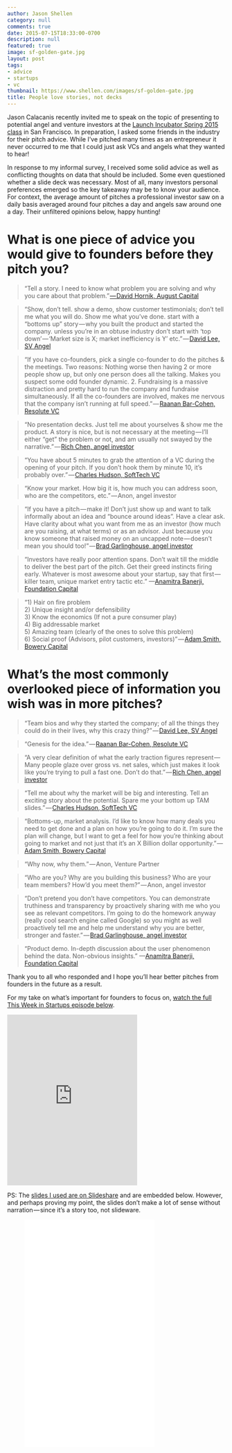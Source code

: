 ```yaml
---
author: Jason Shellen
category: null
comments: true
date: 2015-07-15T18:33:00-0700
description: null
featured: true
image: sf-golden-gate.jpg
layout: post
tags:
- advice
- startups
- vc
thumbnail: https://www.shellen.com/images/sf-golden-gate.jpg
title: People love stories, not decks
---
```


Jason Calacanis recently invited me to speak on the topic of presenting to potential angel and venture investors at the <a href="https://launchincubator.co" data-href="https://launchincubator.co">Launch Incubator Spring 2015 class</a> in San Francisco. In preparation, I asked some friends in the industry for their pitch advice. While I’ve pitched many times as an entrepreneur it never occurred to me that I could just ask VCs and angels what they wanted to hear!

In response to my informal survey, I received some solid advice as well as conflicting thoughts on data that should be included. Some even questioned whether a slide deck was necessary. Most of all, many investors personal preferences emerged so the key takeaway may be to know your audience. For context, the average amount of pitches a professional investor saw on a daily basis averaged around four pitches a day and angels saw around one a day. Their unfiltered opinions below, happy hunting!

# What is one piece of advice you would give to founders before they pitch you?

> “Tell a story. I need to know what problem you are solving and why you care about that problem.” <a href="https://twitter.com/davidhornik">— David Hornik, August Capital</a>

> “Show, don’t tell. show a demo, show customer testimonials; don’t tell me what you will do. Show me what you’ve done. start with a “bottoms up” story — why you built the product and started the company. unless you’re in an obtuse industry don’t start with ‘top down’ — ‘Market size is X; market inefficiency is Y’ etc.” — <a href="https://twitter.com/davidlee" data-href="https://twitter.com/davidlee">David Lee, SV Angel</a>

> “If you have co-founders, pick a single co-founder to do the pitches &amp; the meetings. Two reasons: Nothing worse then having 2 or more people show up, but only one person does all the talking. Makes you suspect some odd founder dynamic. 2. Fundraising is a massive distraction and pretty hard to run the company and fundraise simultaneously. If all the co-founders are involved, makes me nervous that the company isn’t running at full speed.” — <a href="https://twitter.com/raanan" data-href="https://twitter.com/raanan">Raanan Bar-Cohen, Resolute VC</a>

> “No presentation decks. Just tell me about yourselves &amp; show me the product. A story is nice, but is not necessary at the meeting — I’ll either “get” the problem or not, and am usually not swayed by the narrative.” — <a href="https://twitter.com/rchen" data-href="https://twitter.com/rchen">Rich Chen, angel investor</a>

> “You have about 5 minutes to grab the attention of a VC during the opening of your pitch. If you don’t hook them by minute 10, it’s probably over.” — <a href="https://twitter.com/chudson" data-href="https://twitter.com/chudson">Charles Hudson, SoftTech VC</a>

> “Know your market. How big it is, how much you can address soon, who are the competitors, etc.” — Anon, angel investor

> “If you have a pitch — make it! Don’t just show up and want to talk informally about an idea and “bounce around ideas”. Have a clear ask. Have clarity about what you want from me as an investor (how much are you raising, at what terms) or as an advisor. Just because you know someone that raised money on an uncapped note — doesn’t mean you should too!” — <a href="https://twitter.com/bgarlinghouse">Brad Garlinghouse, angel investor</a>

> “Investors have really poor attention spans. Don’t wait till the middle to deliver the best part of the pitch. Get their greed instincts firing early. Whatever is most awesome about your startup, say that first — killer team, unique market entry tactic etc.” —<a href="https://twitter.com/anamitra">Anamitra Banerji, Foundation Capital</a>

> “1) Hair on fire problem<br>2) Unique insight and/or defensibility<br>3) Know the economics (If not a pure consumer play)<br>4) Big addressable market<br>5) Amazing team (clearly of the ones to solve this problem)<br>6) Social proof (Advisors, pilot customers, investors)” — <a href="https://bowerycap.com/#team">Adam Smith, Bowery Capital</a>

# What’s the most commonly overlooked piece of information you wish was in more pitches?

> “Team bios and why they started the company; of all the things they could do in their lives, why this crazy thing?” — <a href="https://twitter.com/davidlee">David Lee, SV Angel</a>

> “Genesis for the idea.” — <a href="https://twitter.com/raanan">Raanan Bar-Cohen, Resolute VC</a>

> “A very clear definition of what the early traction figures represent — Many people glaze over gross vs. net sales, which just makes it look like you’re trying to pull a fast one. Don’t do that.” — <a href="https://twitter.com/rchen">Rich Chen, angel investor</a>

> “Tell me about why the market will be big and interesting. Tell an exciting story about the potential. Spare me your bottom up TAM slides.” — <a href="https://twitter.com/chudson" data-href="https://twitter.com/chudson">Charles Hudson, SoftTech VC</a>

> “Bottoms-up, market analysis. I’d like to know how many deals you need to get done and a plan on how you’re going to do it. I’m sure the plan will change, but I want to get a feel for how you’re thinking about going to market and not just that it’s an X Billion dollar opportunity.” — <a href="https://bowerycap.com/#team">Adam Smith, Bowery Capital</a>

> “Why now, why them.” — Anon, Venture Partner

> “Who are you? Why are you building this business? Who are your team members? How’d you meet them?” — Anon, angel investor

> “Don’t pretend you don’t have competitors. You can demonstrate truthiness and transparency by proactively sharing with me who you see as relevant competitors. I’m going to do the homework anyway (really cool search engine called Google) so you might as well proactively tell me and help me understand why you are better, stronger and faster.” — <a href="https://twitter.com/bgarlinghouse">Brad Garlinghouse, angel investor</a>

> “Product demo. In-depth discussion about the user phenomenon behind the data. Non-obvious insights.” —<a href="https://twitter.com/anamitra">Anamitra Banerji, Foundation Capital</a>

<p>Thank you to all who responded and I hope you’ll hear better pitches from founders in the future as a result.</p>

<p>For my take on what’s important for founders to focus on, <a href="https://youtu.be/9UxPjCb2uVc">watch the full This Week in Startups episode below</a>.</p>
    
<iframe src="https://www.youtube-nocookie.com/embed/9UxPjCb2uVc" frameborder="0" allow="accelerometer; autoplay; encrypted-media; gyroscope; picture-in-picture" allowfullscreen className="aspect-video w-full" height="394"></iframe>
    
<p>PS: The <a href="https://www.slideshare.net/jasonshellen/people-love-stories-not-decks">slides I used are on Slideshare</a> and are embedded below. However, and perhaps proving my point, the slides don’t make a lot of sense without narration — since it’s a story too, not slideware.</p>

<figure class="figure">
    <iframe src="//www.slideshare.net/slideshow/embed_code/key/Ndd1mxNZE50VQI" className="w-full aspect-4/3" height="525" frameborder="0" marginwidth="0" marginheight="0" scrolling="no" allowfullscreen> </iframe> 
</figure>
